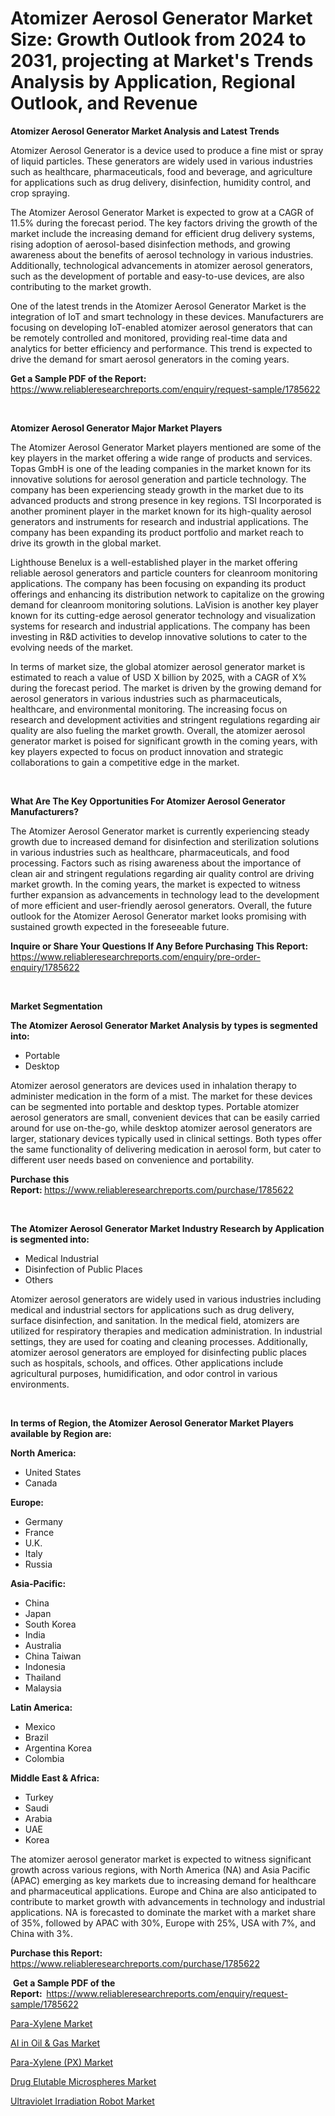 <p><h1>Atomizer Aerosol Generator Market Size: Growth Outlook from 2024 to 2031, projecting at Market's Trends Analysis by Application, Regional Outlook, and Revenue</h1></p><p><strong>Atomizer Aerosol Generator Market Analysis and Latest Trends</strong></p>
<p><p>Atomizer Aerosol Generator is a device used to produce a fine mist or spray of liquid particles. These generators are widely used in various industries such as healthcare, pharmaceuticals, food and beverage, and agriculture for applications such as drug delivery, disinfection, humidity control, and crop spraying.</p><p>The Atomizer Aerosol Generator Market is expected to grow at a CAGR of 11.5% during the forecast period. The key factors driving the growth of the market include the increasing demand for efficient drug delivery systems, rising adoption of aerosol-based disinfection methods, and growing awareness about the benefits of aerosol technology in various industries. Additionally, technological advancements in atomizer aerosol generators, such as the development of portable and easy-to-use devices, are also contributing to the market growth.</p><p>One of the latest trends in the Atomizer Aerosol Generator Market is the integration of IoT and smart technology in these devices. Manufacturers are focusing on developing IoT-enabled atomizer aerosol generators that can be remotely controlled and monitored, providing real-time data and analytics for better efficiency and performance. This trend is expected to drive the demand for smart aerosol generators in the coming years.</p></p>
<p><strong>Get a Sample PDF of the Report:&nbsp;</strong> <a href="https://www.reliableresearchreports.com/enquiry/request-sample/1785622">https://www.reliableresearchreports.com/enquiry/request-sample/1785622</a></p>
<p>&nbsp;</p>
<p><strong>Atomizer Aerosol Generator Major Market Players</strong></p>
<p><p>The Atomizer Aerosol Generator Market players mentioned are some of the key players in the market offering a wide range of products and services. Topas GmbH is one of the leading companies in the market known for its innovative solutions for aerosol generation and particle technology. The company has been experiencing steady growth in the market due to its advanced products and strong presence in key regions. TSI Incorporated is another prominent player in the market known for its high-quality aerosol generators and instruments for research and industrial applications. The company has been expanding its product portfolio and market reach to drive its growth in the global market.</p><p>Lighthouse Benelux is a well-established player in the market offering reliable aerosol generators and particle counters for cleanroom monitoring applications. The company has been focusing on expanding its product offerings and enhancing its distribution network to capitalize on the growing demand for cleanroom monitoring solutions. LaVision is another key player known for its cutting-edge aerosol generator technology and visualization systems for research and industrial applications. The company has been investing in R&D activities to develop innovative solutions to cater to the evolving needs of the market.</p><p>In terms of market size, the global atomizer aerosol generator market is estimated to reach a value of USD X billion by 2025, with a CAGR of X% during the forecast period. The market is driven by the growing demand for aerosol generators in various industries such as pharmaceuticals, healthcare, and environmental monitoring. The increasing focus on research and development activities and stringent regulations regarding air quality are also fueling the market growth. Overall, the atomizer aerosol generator market is poised for significant growth in the coming years, with key players expected to focus on product innovation and strategic collaborations to gain a competitive edge in the market.</p></p>
<p>&nbsp;</p>
<p><strong>What Are The Key Opportunities For Atomizer Aerosol Generator Manufacturers?</strong></p>
<p><p>The Atomizer Aerosol Generator market is currently experiencing steady growth due to increased demand for disinfection and sterilization solutions in various industries such as healthcare, pharmaceuticals, and food processing. Factors such as rising awareness about the importance of clean air and stringent regulations regarding air quality control are driving market growth. In the coming years, the market is expected to witness further expansion as advancements in technology lead to the development of more efficient and user-friendly aerosol generators. Overall, the future outlook for the Atomizer Aerosol Generator market looks promising with sustained growth expected in the foreseeable future.</p></p>
<p><strong>Inquire or Share Your Questions If Any Before Purchasing This Report:</strong> <a href="https://www.reliableresearchreports.com/enquiry/pre-order-enquiry/1785622">https://www.reliableresearchreports.com/enquiry/pre-order-enquiry/1785622</a></p>
<p>&nbsp;</p>
<p><strong>Market Segmentation</strong></p>
<p><strong>The Atomizer Aerosol Generator Market Analysis by types is segmented into:</strong></p>
<p><ul><li>Portable</li><li>Desktop</li></ul></p>
<p><p>Atomizer aerosol generators are devices used in inhalation therapy to administer medication in the form of a mist. The market for these devices can be segmented into portable and desktop types. Portable atomizer aerosol generators are small, convenient devices that can be easily carried around for use on-the-go, while desktop atomizer aerosol generators are larger, stationary devices typically used in clinical settings. Both types offer the same functionality of delivering medication in aerosol form, but cater to different user needs based on convenience and portability.</p></p>
<p><strong>Purchase this Report:&nbsp;</strong><a href="https://www.reliableresearchreports.com/purchase/1785622">https://www.reliableresearchreports.com/purchase/1785622</a></p>
<p>&nbsp;</p>
<p><strong>The Atomizer Aerosol Generator Market Industry Research by Application is segmented into:</strong></p>
<p><ul><li>Medical Industrial</li><li>Disinfection of Public Places</li><li>Others</li></ul></p>
<p><p>Atomizer aerosol generators are widely used in various industries including medical and industrial sectors for applications such as drug delivery, surface disinfection, and sanitation. In the medical field, atomizers are utilized for respiratory therapies and medication administration. In industrial settings, they are used for coating and cleaning processes. Additionally, atomizer aerosol generators are employed for disinfecting public places such as hospitals, schools, and offices. Other applications include agricultural purposes, humidification, and odor control in various environments.</p></p>
<p>&nbsp;</p>
<p><strong>In terms of Region, the Atomizer Aerosol Generator Market Players available by Region are:</strong></p>
<p>
    <p> <strong> North America: </strong>
        <ul>
            <li>United States</li>
            <li>Canada</li>
        </ul>
        </p> 
    <p> <strong> Europe: </strong>
        <ul>
            <li>Germany</li>
            <li>France</li>
            <li>U.K.</li>
            <li>Italy</li>
            <li>Russia</li>
        </ul>
        </p> 
    <p> <strong> Asia-Pacific: </strong>
        <ul>
            <li>China</li>
            <li>Japan</li>
            <li>South Korea</li>
            <li>India</li>
            <li>Australia</li>
            <li>China Taiwan</li>
            <li>Indonesia</li>
            <li>Thailand</li>
            <li>Malaysia</li>
        </ul>
        </p> 
    <p> <strong> Latin America: </strong>
        <ul>
            <li>Mexico</li>
            <li>Brazil</li>
            <li>Argentina Korea</li>
            <li>Colombia</li>
        </ul>
        </p> 
    <p> <strong> Middle East & Africa: </strong>
        <ul>
            <li>Turkey</li>
            <li>Saudi</li>
            <li>Arabia</li>
            <li>UAE</li>
            <li>Korea</li>
        </ul>
    </p>
    </p>
<p><p>The atomizer aerosol generator market is expected to witness significant growth across various regions, with North America (NA) and Asia Pacific (APAC) emerging as key markets due to increasing demand for healthcare and pharmaceutical applications. Europe and China are also anticipated to contribute to market growth with advancements in technology and industrial applications. NA is forecasted to dominate the market with a market share of 35%, followed by APAC with 30%, Europe with 25%, USA with 7%, and China with 3%.</p></p>
<p><strong>Purchase this Report: </strong><a href="https://www.reliableresearchreports.com/purchase/1785622">https://www.reliableresearchreports.com/purchase/1785622</a></p>
<p>&nbsp;<strong>Get a Sample PDF of the Report:&nbsp;&nbsp;</strong><a href="https://www.reliableresearchreports.com/enquiry/request-sample/1785622">https://www.reliableresearchreports.com/enquiry/request-sample/1785622</a></p>
<p><strong></strong></p>
<p><p><a href="https://issuu.com/reportprime-2/docs/para-xylene-market-size-2030.pptx">Para-Xylene Market</a></p><p><a href="https://medium.com/@bobbyreynolds76g/ai-in-oil-amp-gas-market-furnishes-information-on-market-share-market-trends-and-market-growth-5473f69c58c0">AI in Oil & Gas Market</a></p><p><a href="https://issuu.com/reportprime-2/docs/para-xylene-px-market-size-2030.pptx">Para-Xylene (PX) Market</a></p><p><a href="https://github.com/ashepherd82/Market-Research-Report-List-3/blob/main/drug-elutable-microspheres-market.md">Drug Elutable Microspheres Market</a></p><p><a href="https://github.com/irfadac/Market-Research-Report-List-2/blob/main/ultraviolet-irradiation-robot-market.md">Ultraviolet Irradiation Robot Market</a></p></p>